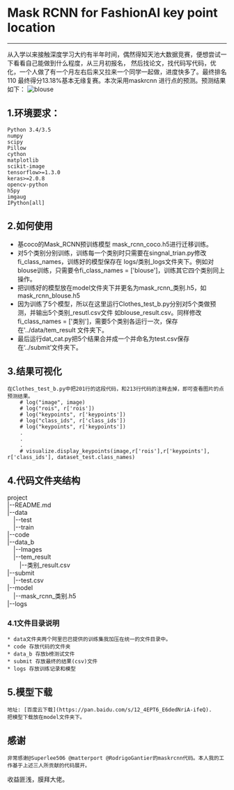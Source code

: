 # Mask RCNN for FashionAI key point location
-----------------------------------
从入学以来接触深度学习大约有半年时间，偶然得知天池大数据竞赛，便想尝试一下看看自己能做到什么程度，从三月初报名，
然后找论文，找代码写代码，优化，一个人做了有一个月左右后来又拉来一个同学一起做，进度快多了。最终排名110 最终得分13.18%基本无缘复赛。本次采用maskrcnn
进行点的预测。预测结果如下：
![blouse](./image/blouse.jpg)
## 1.环境要求：
    Python 3.4/3.5
    numpy
    scipy
    Pillow
    cython
    matplotlib
    scikit-image
    tensorflow>=1.3.0
    keras>=2.0.8
    opencv-python
    h5py
    imgaug
    IPython[all]
## 2.如何使用
   * 基coco的Mask_RCNN预训练模型 mask_rcnn_coco.h5进行迁移训练。
   * 对5个类别分别训练，训练每一个类别时只需要在singnal_trian.py修改fi_class_names，训练好的模型保存在
logs/类别_logs文件夹下。例如对blouse训练，只需要令fi_class_names = ['blouse']，训练其它四个类别同上操作。
   * 把训练好的模型放在model文件夹下并更名为mask_rcnn_类别.h5，如mask_rcnn_blouse.h5
   * 因为训练了5个模型，所以在这里运行Clothes_test_b.py分别对5个类做预测，并输出5个类别_resutl.csv文件
如blouse_result.csv。同样修改fi_class_names = ['类别']，需要5个类别各运行一次，保存在'../data/tem_result
文件夹下。
   * 最后运行dat_cat.py把5个结果合并成一个并命名为test.csv保存在‘../submit’文件夹下。

## 3.结果可视化
    在Clothes_test_b.py中把201行的这段代码，和213行代码的注释去掉，即可查看图片的点预测结果。
        # log("image", image)
        # log("rois", r['rois'])
        # log("keypoints", r['keypoints'])
        # log("class_ids", r['class_ids'])
        # log("keypoints", r['keypoints'])
        .
        .
        .
        # visualize.display_keypoints(image,r['rois'],r['keypoints'], r['class_ids'], dataset_test.class_names)

## 4.代码文件夹结构
  project<br>
  |--README.md<br>
  |--data<br>
  &ensp;&ensp;|--test<br>
  &ensp;&ensp;|--train<br>
  |--code<br>
  |--data_b<br>
  &ensp;&ensp;|--Images<br>
  &ensp;&ensp;|--tem_result<br>
  &ensp;&ensp;&ensp;&ensp;|--类别_result.csv<br>
  |--submit<br>
  &ensp;&ensp;|--test.csv<br>
  |--model<br>
  &ensp;&ensp;|--mask_rcnn_类别.h5<br>
  |--logs<br>
  ### 4.1文件目录说明
    * data文件夹两个阿里巴巴提供的训练集我加压在统一的文件目录中。
    * code 存放代码的文件夹
    * data_b 存放b榜测试文件
    * submit 存放最终的结果(csv)文件
    * logs 存放训练记录和模型

## 5.模型下载
    地址: [百度云下载](https://pan.baidu.com/s/12_4EPT6_E6dedNriA-ifeQ).
    把模型下载放在model文件夹下。

## 感谢
    非常感谢@Superlee506 @matterport @RodrigoGantier的maskrcnn代码。本人我的工作基于上述三人所贡献的代码展开。
 收益匪浅，膜拜大佬。